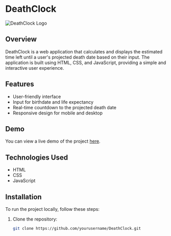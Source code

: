# DeathClock

![DeathClock Logo](path/to/logo.png) <!-- Replace with your logo path -->

## Overview

DeathClock is a web application that calculates and displays the estimated time left until a user's projected death date based on their input. The application is built using HTML, CSS, and JavaScript, providing a simple and interactive user experience.

## Features

- User-friendly interface
- Input for birthdate and life expectancy
- Real-time countdown to the projected death date
- Responsive design for mobile and desktop

## Demo

You can view a live demo of the project [here](https://github.com/RajNayan2/DeathClock.git).

## Technologies Used

- HTML
- CSS
- JavaScript

## Installation

To run the project locally, follow these steps:

1. Clone the repository:
   ```bash
   git clone https://github.com/yourusername/DeathClock.git
